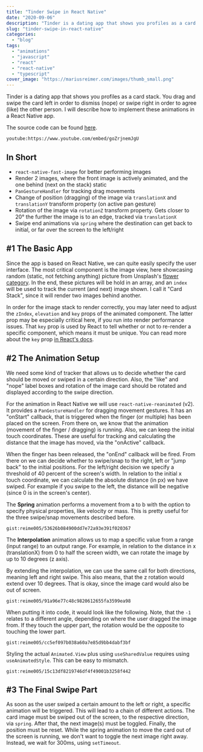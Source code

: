 ```yaml
---
title: "Tinder Swipe in React Native"
date: "2020-09-06"
description: "Tinder is a dating app that shows you profiles as a card stack. You drag and swipe the card left in order to dismiss (nope) or swipe right in order to agree (like) the other person."
slug: "tinder-swipe-in-react-native"
categories:
  - "blog"
tags:
  - "animations"
  - "javascript"
  - "react"
  - "react-native"
  - "typescript"
cover_image: "https://mariusreimer.com/images/thumb_small.png"
---
```


Tinder is a dating app that shows you profiles as a card stack. You drag and swipe the card left in order to dismiss (nope) or swipe right in order to agree (like) the other person. I will describe how to implement these animations in a React Native app.

The source code can be found [here](https://github.com/reime005/react-native-tinder-demo "https://github.com/reime005/react-native-tinder-demo").


`youtube:https://www.youtube.com/embed/goZrjnemJgU`

## In Short

- `react-native-fast-image` for better performing images
- Render 2 images, where the front image is actively animated, and the one behind (next on the stack) static
- `PanGestureHandler` for tracking drag movements
- Change of position (dragging) of the image via `translationX` and `translationY` transform property (on active pan gesture)
- Rotation of the image via `rotationZ` transform property. Gets closer to 20° the further the image is to an edge, tracked via `translationX`
- Swipe end animations via `spring` where the destination can get back to initial, or far over the screen to the left/right

## #1 The Basic App

Since the app is based on React Native, we can quite easily specify the user interface. The most critical component is the image view, here showcasing random (static, not fetching anything) picture from Unsplash's [flower category](https://unsplash.com/images/nature/flower). In the end, these pictures will be hold in an array, and an `index` will be used to track the current (and next) image shown. I call it "Card Stack", since it will render two images behind another.

In order for the image stack to render correctly, you may later need to adjust the `zIndex`, `elevation` and `key` props of the animated component. The latter prop may be especially critical here, if you run into render performance issues. That `key` prop is used by React to tell whether or not to re-render a specific component, which means it must be unique. You can read more about the `key` prop [in React's docs](https://reactjs.org/docs/lists-and-keys.html#keys "https://reactjs.org/docs/lists-and-keys.html#keys").

## #2 The Animation Setup

We need some kind of tracker that allows us to decide whether the card should be moved or swiped in a certain direction. Also, the "like" and "nope" label boxes and rotation of the image card should be rotated and displayed according to the swipe direction.

For the animation in React Native we will use `react-native-reanimated` (v2). It provides a `PanGestureHandler` for dragging movement gestures. It has an "onStart" callback, that is triggered when the finger (or multiple) has been placed on the screen. From there on, we know that the animation (movement of the finger / dragging) is running. Also, we can keep the initial touch coordinates. These are useful for tracking and calculating the distance that the image has moved, via the "onActive" callback.

When the finger has been released, the "onEnd" callback will be fired. From there on we can decide whether to swipe/snap to the right, left or "jump back" to the initial positions. For the left/right decision we specify a threshold of 40 percent of the screen's width. In relation to the initial x touch coordinate, we can calculate the absolute distance (in px) we have swiped. For example if you swipe to the left, the distance will be negative (since 0 is in the screen's center).

The **Spring** animation performs a movement from a to b with the option to specify physical properties, like velocity or mass. This is pretty useful for the three swipe/snap movements described before.

`gist:reime005/53626b084900dd7e72a93e391f020367`

The **Interpolation** animation allows us to map a specific value from a range (input range) to an output range. For example, in relation to the distance in x (translationX) from 0 to half the screen width, we can rotate the image by up to 10 degrees (z axis).

By extending the interpolation, we can use the same call for both directions, meaning left and right swipe. This also means, that the z rotation would extend over 10 degrees. That is okay, since the image card would also be out of screen.

`gist:reime005/91a96e77c48c9820612655fa3599ea98`

When putting it into code, it would look like the following. Note, that the `-1` relates to a different angle, depending on where the user dragged the image from. If they touch the upper part, the rotation would be the opposite to touching the lower part.

`gist:reime005/cc5ef097b038a60a7e85d9bb4dabf3bf`

Styling the actual `Animated.View` plus using `useSharedValue` requires using `useAnimatedStyle`. This can be easy to mismatch.

`gist:reime005/15c13df8219746df4f49001b3258f442`

## #3 The Final Swipe Part

As soon as the user swiped a certain amount to the left or right, a specific animation will be triggered. This will lead to a chain of different actions. The card image must be swiped out of the screen, to the respective direction, via `spring`. After that, the next image(s) must be toggled. Finally, the position must be reset. While the spring animation to move the card out of the screen is running, we don't want to toggle the next image right away. Instead, we wait for 300ms, using `setTimeout`.
